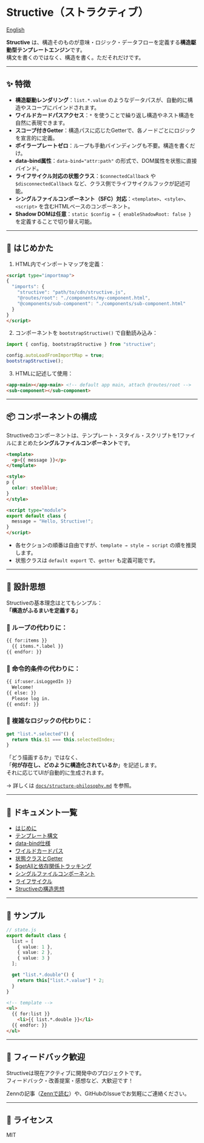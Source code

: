 
# Structive（ストラクティブ）

[English](README.md)

**Structive** は、構造そのものが意味・ロジック・データフローを定義する**構造駆動型テンプレートエンジン**です。  
構文を書くのではなく、構造を書く。ただそれだけです。

---

## ✨ 特徴

- **構造駆動レンダリング**：`list.*.value` のようなデータパスが、自動的に構造やスコープにバインドされます。
- **ワイルドカードパスアクセス**：`*` を使うことで繰り返し構造やネスト構造を自然に表現できます。
- **スコープ付きGetter**：構造パスに応じたGetterで、各ノードごとにロジックを宣言的に定義。
- **ボイラープレートゼロ**：ループも手動バインディングも不要。構造を書くだけ。
- **data-bind属性**：`data-bind="attr:path"` の形式で、DOM属性を状態に直接バインド。
- **ライフサイクル対応の状態クラス**：`$connectedCallback` や `$disconnectedCallback` など、クラス側でライフサイクルフックが記述可能。
- **シングルファイルコンポーネント（SFC）対応**：`<template>`、`<style>`、`<script>` を含むHTMLベースのコンポーネント。
- **Shadow DOMは任意**：`static $config = { enableShadowRoot: false }` を定義することで切り替え可能。

---

## 🚀 はじめかた

1. HTML内でインポートマップを定義：

```html
<script type="importmap">
{
  "imports": {
    "structive": "path/to/cdn/structive.js",
    "@routes/root": "./components/my-component.html",
    "@components/sub-component": "./components/sub-component.html"
  }
}
</script>
```

2. コンポーネントを `bootstrapStructive()` で自動読み込み：

```js
import { config, bootstrapStructive } from "structive";

config.autoLoadFromImportMap = true;
bootstrapStructive();
```

3. HTMLに記述して使用：

```html
<app-main></app-main> <!-- default app main, attach @routes/root -->
<sub-component></sub-component>
```

---

## 📦 コンポーネントの構成

Structiveのコンポーネントは、テンプレート・スタイル・スクリプトを1ファイルにまとめた**シングルファイルコンポーネント**です。

```html
<template>
  <p>{{ message }}</p>
</template>

<style>
p {
  color: steelblue;
}
</style>

<script type="module">
export default class {
  message = "Hello, Structive!";
}
</script>
```

- 各セクションの順番は自由ですが、`template → style → script` の順を推奨します。
- 状態クラスは `default export` で、`getter` も定義可能です。

---

## 🧠 設計思想

Structiveの基本理念はとてもシンプル：  
**「構造がふるまいを定義する」**

### 🔹 ループの代わりに：
```html
{{ for:items }}
  {{ items.*.label }}
{{ endfor: }}
```

### 🔹 命令的条件の代わりに：
```html
{{ if:user.isLoggedIn }}
  Welcome!
{{ else: }}
  Please log in.
{{ endif: }}
```

### 🔹 複雑なロジックの代わりに：
```ts
get "list.*.selected"() {
  return this.$1 === this.selectedIndex;
}
```

「どう描画するか」ではなく、  
「**何が存在し、どのように構造化されているか**」を記述します。  
それに応じてUIが自動的に生成されます。

→ 詳しくは [`docs/structure-philosophy.md`](docs/structure-philosophy.md) を参照。

---

## 📂 ドキュメント一覧

- [はじめに](docs/getting-started.md)
- [テンプレート構文](docs/template-syntax.md)
- [data-bind仕様](docs/data-bind.md)
- [ワイルドカードパス](docs/wildcard-paths.md)
- [状態クラスとGetter](docs/state-class.md)
- [$getAllと依存関係トラッキング](docs/get-all.md)
- [シングルファイルコンポーネント](docs/single-file-components.md)
- [ライフサイクル](docs/lifecycle.md)
- [Structiveの構造思想](docs/structure-philosophy.md)

---

## 🧪 サンプル

```ts
// state.js
export default class {
  list = [
    { value: 1 },
    { value: 2 },
    { value: 3 }
  ];

  get "list.*.double"() {
    return this["list.*.value"] * 2;
  }
}
```

```html
<!-- template -->
<ul>
  {{ for:list }}
    <li>{{ list.*.double }}</li>
  {{ endfor: }}
</ul>
```

---

## 💬 フィードバック歓迎

Structiveは現在アクティブに開発中のプロジェクトです。  
フィードバック・改善提案・感想など、大歓迎です！

Zennの記事（[Zennで読む](https://zenn.dev/)）や、GitHubのIssueでお気軽にご連絡ください。

---

## 📝 ライセンス

MIT

